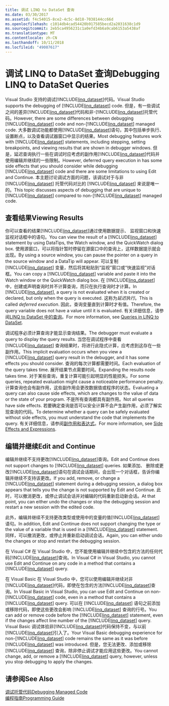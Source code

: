 ```yaml
---
title: 调试 LINQ to DataSet 查询
ms.date: 03/30/2017
ms.assetid: f4c54015-8ce2-4c5c-8d18-7038144cc66d
ms.openlocfilehash: c1014db4cad54420b917585becd2a2031638c1d9
ms.sourcegitcommit: 2eb5ca4956231c1a0efd34b6a9cab6153a5438af
ms.translationtype: MT
ms.contentlocale: zh-CN
ms.lasthandoff: 10/11/2018
ms.locfileid: "49087617"
---
```

# <a name="debugging-linq-to-dataset-queries"></a><span data-ttu-id="b8e82-102">调试 LINQ to DataSet 查询</span><span class="sxs-lookup"><span data-stu-id="b8e82-102">Debugging LINQ to DataSet Queries</span></span>

<span data-ttu-id="b8e82-103">Visual Studio 支持的调试[!INCLUDE[linq_dataset](../../../../includes/linq-dataset-md.md)]代码。</span><span class="sxs-lookup"><span data-stu-id="b8e82-103">Visual Studio supports the debugging of [!INCLUDE[linq_dataset](../../../../includes/linq-dataset-md.md)] code.</span></span> <span data-ttu-id="b8e82-104">但是，有一些调试之间的差异[!INCLUDE[linq_dataset](../../../../includes/linq-dataset-md.md)]代码和非-[!INCLUDE[linq_dataset](../../../../includes/linq-dataset-md.md)]托管代码。</span><span class="sxs-lookup"><span data-stu-id="b8e82-104">However, there are some differences between debugging [!INCLUDE[linq_dataset](../../../../includes/linq-dataset-md.md)] code and non-[!INCLUDE[linq_dataset](../../../../includes/linq-dataset-md.md)] managed code.</span></span> <span data-ttu-id="b8e82-105">大多数调试功能都使用[!INCLUDE[linq_dataset](../../../../includes/linq-dataset-md.md)]语句，其中包括单步执行、 设置断点，以及查看调试器窗口中显示的结果。</span><span class="sxs-lookup"><span data-stu-id="b8e82-105">Most debugging features work with [!INCLUDE[linq_dataset](../../../../includes/linq-dataset-md.md)] statements, including stepping, setting breakpoints, and viewing results that are shown in debugger windows.</span></span> <span data-ttu-id="b8e82-106">但是，延迟查询执行一些在调试时应考虑的副作用[!INCLUDE[linq_dataset](../../../../includes/linq-dataset-md.md)]代码并使用编辑并继续的一些限制。</span><span class="sxs-lookup"><span data-stu-id="b8e82-106">However, deferred query execution in has some side effects that you should consider while debugging [!INCLUDE[linq_dataset](../../../../includes/linq-dataset-md.md)] code and there are some limitations to using Edit and Continue.</span></span> <span data-ttu-id="b8e82-107">本主题讨论调试方面的问题，该调试对于与非 [!INCLUDE[linq_dataset](../../../../includes/linq-dataset-md.md)] 托管代码对比的 [!INCLUDE[linq_dataset](../../../../includes/linq-dataset-md.md)] 来说是唯一的。</span><span class="sxs-lookup"><span data-stu-id="b8e82-107">This topic discusses aspects of debugging that are unique to [!INCLUDE[linq_dataset](../../../../includes/linq-dataset-md.md)] compared to non-[!INCLUDE[linq_dataset](../../../../includes/linq-dataset-md.md)] managed code.</span></span>  
  
## <a name="viewing-results"></a><span data-ttu-id="b8e82-108">查看结果</span><span class="sxs-lookup"><span data-stu-id="b8e82-108">Viewing Results</span></span>  
 <span data-ttu-id="b8e82-109">你可以查看的结果[!INCLUDE[linq_dataset](../../../../includes/linq-dataset-md.md)]通过使用数据提示、 监视窗口和快速监视对话框中的语句。</span><span class="sxs-lookup"><span data-stu-id="b8e82-109">You can view the result of a [!INCLUDE[linq_dataset](../../../../includes/linq-dataset-md.md)] statement by using DataTips, the Watch window, and the QuickWatch dialog box.</span></span> <span data-ttu-id="b8e82-110">使用源窗口，可以将指针暂时停留在源窗口中的查询上，这样数据提示就会出现。</span><span class="sxs-lookup"><span data-stu-id="b8e82-110">By using a source window, you can pause the pointer on a query in the source window and a DataTip will appear.</span></span> <span data-ttu-id="b8e82-111">可以复制 [!INCLUDE[linq_dataset](../../../../includes/linq-dataset-md.md)] 变量，然后将其粘贴到“监视”窗口或“快速监视”对话框。</span><span class="sxs-lookup"><span data-stu-id="b8e82-111">You can copy a [!INCLUDE[linq_dataset](../../../../includes/linq-dataset-md.md)] variable and paste it into the Watch window or the QuickWatch dialog box.</span></span> <span data-ttu-id="b8e82-112">在 [!INCLUDE[linq_dataset](../../../../includes/linq-dataset-md.md)] 中，创建或声明查询时并不计算查询，而只在执行查询时才计算。</span><span class="sxs-lookup"><span data-stu-id="b8e82-112">In [!INCLUDE[linq_dataset](../../../../includes/linq-dataset-md.md)], a query is not evaluated when it is created or declared, but only when the query is executed.</span></span> <span data-ttu-id="b8e82-113">这称为*延迟执行*。</span><span class="sxs-lookup"><span data-stu-id="b8e82-113">This is called *deferred execution*.</span></span> <span data-ttu-id="b8e82-114">因此，查询变量直到计算时才有值。</span><span class="sxs-lookup"><span data-stu-id="b8e82-114">Therefore, the query variable does not have a value until it is evaluated.</span></span> <span data-ttu-id="b8e82-115">有关详细信息，请参阅[LINQ to DataSet 中的查询](../../../../docs/framework/data/adonet/queries-in-linq-to-dataset.md)。</span><span class="sxs-lookup"><span data-stu-id="b8e82-115">For more information, see [Queries in LINQ to DataSet](../../../../docs/framework/data/adonet/queries-in-linq-to-dataset.md).</span></span>  
  
 <span data-ttu-id="b8e82-116">调试程序必须计算查询才能显示查询结果。</span><span class="sxs-lookup"><span data-stu-id="b8e82-116">The debugger must evaluate a query to display the query results.</span></span> <span data-ttu-id="b8e82-117">当您在调试程序中查看 [!INCLUDE[linq_dataset](../../../../includes/linq-dataset-md.md)] 查询结果时，将进行此隐式计算，应考虑到这存在一些副作用。</span><span class="sxs-lookup"><span data-stu-id="b8e82-117">This implicit evaluation occurs when you view a [!INCLUDE[linq_dataset](../../../../includes/linq-dataset-md.md)] query result in the debugger, and it has some effects you should consider.</span></span> <span data-ttu-id="b8e82-118">查询的每次计算都需要时间。</span><span class="sxs-lookup"><span data-stu-id="b8e82-118">Each evaluation of the query takes time.</span></span> <span data-ttu-id="b8e82-119">展开结果节点需要时间。</span><span class="sxs-lookup"><span data-stu-id="b8e82-119">Expanding the results node takes time.</span></span> <span data-ttu-id="b8e82-120">对于某些查询，重复计算可能引起明显的性能损失。</span><span class="sxs-lookup"><span data-stu-id="b8e82-120">For some queries, repeated evaluation might cause a noticeable performance penalty.</span></span> <span data-ttu-id="b8e82-121">计算查询也会有副作用，这些副作用会更改数据值或程序的状态。</span><span class="sxs-lookup"><span data-stu-id="b8e82-121">Evaluating a query can also cause side effects, which are changes to the value of data or the state of your program.</span></span> <span data-ttu-id="b8e82-122">不是所有查询都具有副作用。</span><span class="sxs-lookup"><span data-stu-id="b8e82-122">Not all queries have side effects.</span></span> <span data-ttu-id="b8e82-123">若要确定查询是否可以安全计算不会产生副作用，必须了解实现查询的代码。</span><span class="sxs-lookup"><span data-stu-id="b8e82-123">To determine whether a query can be safely evaluated without side effects, you must understand the code that implements the query.</span></span> <span data-ttu-id="b8e82-124">有关详细信息，请参阅[副作用和表达式](https://msdn.microsoft.com/library/e1f8a6ea-9e19-481d-b6bd-df120ad3bf4e)。</span><span class="sxs-lookup"><span data-stu-id="b8e82-124">For more information, see [Side Effects and Expressions](https://msdn.microsoft.com/library/e1f8a6ea-9e19-481d-b6bd-df120ad3bf4e).</span></span>  
  
## <a name="edit-and-continue"></a><span data-ttu-id="b8e82-125">编辑并继续</span><span class="sxs-lookup"><span data-stu-id="b8e82-125">Edit and Continue</span></span>  
 <span data-ttu-id="b8e82-126">编辑并继续不支持更改[!INCLUDE[linq_dataset](../../../../includes/linq-dataset-md.md)]查询。</span><span class="sxs-lookup"><span data-stu-id="b8e82-126">Edit and Continue does not support changes to [!INCLUDE[linq_dataset](../../../../includes/linq-dataset-md.md)] queries.</span></span> <span data-ttu-id="b8e82-127">如果添加、 删除或更改[!INCLUDE[linq_dataset](../../../../includes/linq-dataset-md.md)]语句在调试会话期间，会出现一个对话框，告诉你编辑并继续不支持该更改。</span><span class="sxs-lookup"><span data-stu-id="b8e82-127">If you add, remove, or change a [!INCLUDE[linq_dataset](../../../../includes/linq-dataset-md.md)] statement during a debugging session, a dialog box appears that tells you the change is not supported by Edit and Continue.</span></span> <span data-ttu-id="b8e82-128">此时，可以撤消更改，或停止调试会话并对编辑的代码重新启动新会话。</span><span class="sxs-lookup"><span data-stu-id="b8e82-128">At that point, you can either undo the changes or stop the debugging session and restart a new session with the edited code.</span></span>  
  
 <span data-ttu-id="b8e82-129">此外，编辑并继续不支持更改类型或使用中的变量的值[!INCLUDE[linq_dataset](../../../../includes/linq-dataset-md.md)]语句。</span><span class="sxs-lookup"><span data-stu-id="b8e82-129">In addition, Edit and Continue does not support changing the type or the value of a variable that is used in a [!INCLUDE[linq_dataset](../../../../includes/linq-dataset-md.md)] statement.</span></span> <span data-ttu-id="b8e82-130">同样，可以撤消更改，或停止并重新启动调试会话。</span><span class="sxs-lookup"><span data-stu-id="b8e82-130">Again, you can either undo the changes or stop and restart the debugging session.</span></span>  
  
 <span data-ttu-id="b8e82-131">在 Visual C# 在 Visual Studio 中，您不能使用编辑并继续中包含的方法的任何代码[!INCLUDE[linq_dataset](../../../../includes/linq-dataset-md.md)]查询。</span><span class="sxs-lookup"><span data-stu-id="b8e82-131">In Visual C# in Visual Studio, you cannot use Edit and Continue on any code in a method that contains a [!INCLUDE[linq_dataset](../../../../includes/linq-dataset-md.md)] query.</span></span>  
  
 <span data-ttu-id="b8e82-132">在 Visual Basic 在 Visual Studio 中，您可以使用编辑并继续对非[!INCLUDE[linq_dataset](../../../../includes/linq-dataset-md.md)]代码，即使在包含的方法[!INCLUDE[linq_dataset](../../../../includes/linq-dataset-md.md)]查询。</span><span class="sxs-lookup"><span data-stu-id="b8e82-132">In Visual Basic in Visual Studio, you can use Edit and Continue on non-[!INCLUDE[linq_dataset](../../../../includes/linq-dataset-md.md)] code, even in a method that contains a [!INCLUDE[linq_dataset](../../../../includes/linq-dataset-md.md)] query.</span></span> <span data-ttu-id="b8e82-133">可以在 [!INCLUDE[linq_dataset](../../../../includes/linq-dataset-md.md)] 语句之前添加或移除代码，即使这些更改会影响 [!INCLUDE[linq_dataset](../../../../includes/linq-dataset-md.md)] 查询的行号。</span><span class="sxs-lookup"><span data-stu-id="b8e82-133">You can add or remove code before the [!INCLUDE[linq_dataset](../../../../includes/linq-dataset-md.md)] statement, even if the changes affect line number of the [!INCLUDE[linq_dataset](../../../../includes/linq-dataset-md.md)] query.</span></span> <span data-ttu-id="b8e82-134">Visual Basic 调试体验非[!INCLUDE[linq_dataset](../../../../includes/linq-dataset-md.md)]代码保持不变，与以前[!INCLUDE[linq_dataset](../../../../includes/linq-dataset-md.md)]引入了。</span><span class="sxs-lookup"><span data-stu-id="b8e82-134">Your Visual Basic debugging experience for non-[!INCLUDE[linq_dataset](../../../../includes/linq-dataset-md.md)] code remains the same as it was before [!INCLUDE[linq_dataset](../../../../includes/linq-dataset-md.md)] was introduced.</span></span> <span data-ttu-id="b8e82-135">但是，您无法更改、添加或移除 [!INCLUDE[linq_dataset](../../../../includes/linq-dataset-md.md)] 查询，除非停止调试才能应用这些更改。</span><span class="sxs-lookup"><span data-stu-id="b8e82-135">You cannot change, add, or remove a [!INCLUDE[linq_dataset](../../../../includes/linq-dataset-md.md)] query, however, unless you stop debugging to apply the changes.</span></span>  
  
## <a name="see-also"></a><span data-ttu-id="b8e82-136">请参阅</span><span class="sxs-lookup"><span data-stu-id="b8e82-136">See Also</span></span>  
 [<span data-ttu-id="b8e82-137">调试托管代码</span><span class="sxs-lookup"><span data-stu-id="b8e82-137">Debugging Managed Code</span></span>](/visualstudio/debugger/debugging-managed-code)  
 [<span data-ttu-id="b8e82-138">编程指南</span><span class="sxs-lookup"><span data-stu-id="b8e82-138">Programming Guide</span></span>](../../../../docs/framework/data/adonet/programming-guide-linq-to-dataset.md)
